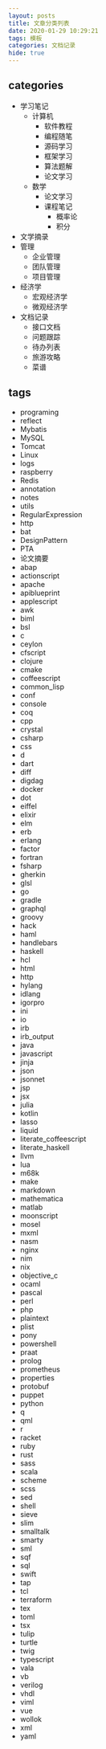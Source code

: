 ```yaml
---
layout: posts
title: 文章分类列表
date: 2020-01-29 10:29:21
tags: 模板
categories: 文档记录
hide: true
---
```


## categories

- 学习笔记
  - 计算机
    - 软件教程
    - 编程随笔
    - 源码学习
    - 框架学习
    - 算法题解
    - 论文学习
  - 数学
    - 论文学习
    - 课程笔记
      - 概率论
      - 积分
- 文学摘录
- 管理
  - 企业管理
  - 团队管理
  - 项目管理
- 经济学
  - 宏观经济学
  - 微观经济学
- 文档记录
  - 接口文档
  - 问题跟踪
  - 待办列表
  - 旅游攻略
  - 菜谱

## tags

- programing
- reflect
- Mybatis
- MySQL
- Tomcat
- Linux
- logs
- raspberry
- Redis
- annotation
- notes
- utils
- RegularExpression
- http
- bat
- DesignPattern
- PTA
- 论文摘要
- abap
- actionscript
- apache
- apiblueprint
- applescript
- awk
- biml
- bsl
- c
- ceylon
- cfscript
- clojure
- cmake
- coffeescript
- common_lisp
- conf
- console
- coq
- cpp
- crystal
- csharp
- css
- d
- dart
- diff
- digdag
- docker
- dot
- eiffel
- elixir
- elm
- erb
- erlang
- factor
- fortran
- fsharp
- gherkin
- glsl
- go
- gradle
- graphql
- groovy
- hack
- haml
- handlebars
- haskell
- hcl
- html
- http
- hylang
- idlang
- igorpro
- ini
- io
- irb
- irb_output
- java
- javascript
- jinja
- json
- jsonnet
- jsp
- jsx
- julia
- kotlin
- lasso
- liquid
- literate_coffeescript
- literate_haskell
- llvm
- lua
- m68k
- make
- markdown
- mathematica
- matlab
- moonscript
- mosel
- mxml
- nasm
- nginx
- nim
- nix
- objective_c
- ocaml
- pascal
- perl
- php
- plaintext
- plist
- pony
- powershell
- praat
- prolog
- prometheus
- properties
- protobuf
- puppet
- python
- q
- qml
- r
- racket
- ruby
- rust
- sass
- scala
- scheme
- scss
- sed
- shell
- sieve
- slim
- smalltalk
- smarty
- sml
- sqf
- sql
- swift
- tap
- tcl
- terraform
- tex
- toml
- tsx
- tulip
- turtle
- twig
- typescript
- vala
- vb
- verilog
- vhdl
- viml
- vue
- wollok
- xml
- yaml